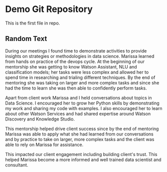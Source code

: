 # Demo Git Repository 

This is the first file in repo.

## Random Text

During our meetings I found time to demonstrate activities to provide insights on strategies or methodologies in data science. Marissa learned from hands on practice of the devops cycle. At the beginning of our mentorship she was getting to know Watson Assistant, NLU and classification models; her tasks were less complex and allowed her to spend time in researching and trialing different techniques. By the end of mentoring she was taking on larger and more complex tasks and since she had the time to learn she was then able to confidently perform tasks.

Apart from client work Marissa and I held conversations about topics in Data Science. I encouraged her to grow her Python skills by demonstrating my work and sharing my code with examples. I also encouraged her to learn about other Watson Services and had shared expertise around Watson Discovery and Knowledge Studio. 

This mentorship helped drive client success since by the end of mentoring Marissa was able to apply what she had learned from our conversations and by practice to take on larger, more complex tasks and the client was able to rely on Marissa for assistance. 

This impacted our client engagement including building client's trust. This helped Marissa become a more informed and well trained data scientist and consultant.
